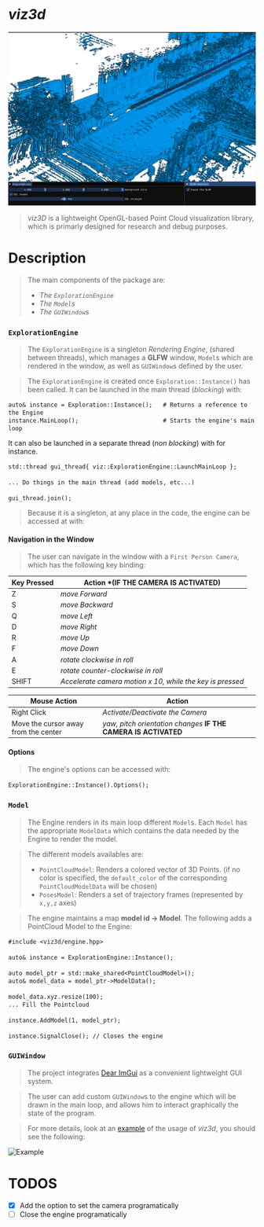# *viz3d*

![Presentation](doc/aggregated_pointcloud.png)

> *viz3D* is a lightweight OpenGL-based Point Cloud visualization library, which is primarly designed for research and debug purposes.

# Description

> The main components of the package are:
>  - *The `ExplorationEngine`*
>  - *The `Model`s*
>  - *The `GUIWindow`s*

### `ExplorationEngine`

> The `ExplorationEngine` is a singleton *Rendering Engine*, (shared between threads),
> which manages a **GLFW** window, `Model`s which are rendered in the window, as well as `GUIWindow`s defined by the user.

> The `ExplorationEngine` is created once `Exploration::Instance()` has been called.
> It can be launched in the main thread (*blocking*) with:

```
auto& instance = Exploration::Instance();   # Returns a reference to the Engine
instance.MainLoop();                        # Starts the engine's main loop
```

It can also be launched in a separate thread (*non blocking*) with for instance.

```
std::thread gui_thread{ viz::ExplorationEngine::LaunchMainLoop };

... Do things in the main thread (add models, etc...)

gui_thread.join();
```

> Because it is a singleton, at any place in the code, the engine can be accessed at with:


#### Navigation in the Window

> The user can navigate in the window with a `First Person Camera`, which has the following key binding:

| Key Pressed | Action \*(IF THE CAMERA IS ACTIVATED)|
| --- | --- |
| Z | *move Forward* |
| S | *move Backward* |
| Q | *move Left* |
| D | *move Right* |
| R | *move Up* |
| F | *move Down* |
| A | *rotate clockwise in roll* |
| E | *rotate counter-clockwise in roll* |
| SHIFT  | *Accelerate camera motion x 10, while the key is pressed* |

| Mouse Action | Action |
| --- | --- |
| Right Click | *Activate/Deactivate the Camera* |
| Move the cursor away from the center | *yaw, pitch orientation changes* **IF THE CAMERA IS ACTIVATED** |

#### Options

> The engine's options can be accessed with:

```ExplorationEngine::Instance().Options();```

### `Model`

> The Engine renders in its main loop different `Model`s.
> Each `Model` has the appropriate `ModelData` which contains the data needed by the Engine to render the model.

> The different models availables are:
> - `PointCloudModel`: Renders a colored vector of 3D Points. (if no color is specified, the `default_color` of the corresponding `PointCloudModelData` will be chosen)
> - `PosesModel`: Renders a set of trajectory frames (represented by `x,y,z` axes)

> The engine maintains a map **model id -> Model**.
> The following adds a PointCloud Model to the Engine:

```
#include <viz3d/engine.hpp>

auto& instance = ExplorationEngine::Instance();

auto model_ptr = std::make_shared<PointCloudModel>();
auto& model_data = model_ptr->ModelData();

model_data.xyz.resize(100);
... Fill the Pointcloud

instance.AddModel(1, model_ptr);

instance.SignalClose(); // Closes the engine
```

### `GUIWindow`

> The project integrates [Dear ImGui](https://github.com/ocornut/imgui) as a convenient lightweight GUI system.

> The user can add custom `GUIWindow`s to the engine which will be drawn in the main loop, and allows him to interact graphically the state of the program.

> For more details, look at an [example](src/example/example.cpp) of the usage of *viz3d*, you should see the following:

![Example](doc/example.png)

# TODOS
- [x] Add the option to set the camera programatically
- [ ] Close the engine programatically
